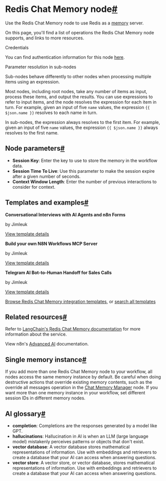 [](https://github.com/n8n-io/n8n-docs/edit/main/docs/integrations/builtin/cluster-nodes/sub-nodes/n8n-nodes-langchain.memoryredischat.md "Edit this page")

# Redis Chat Memory node[#](#redis-chat-memory-node "Permanent link")

Use the Redis Chat Memory node to use Redis as a [memory](../../../../../glossary/#ai-memory) server.

On this page, you'll find a list of operations the Redis Chat Memory node supports, and links to more resources.

Credentials

You can find authentication information for this node [here](../../../credentials/redis/).

Parameter resolution in sub-nodes

Sub-nodes behave differently to other nodes when processing multiple items using an expression.

Most nodes, including root nodes, take any number of items as input, process these items, and output the results. You can use expressions to refer to input items, and the node resolves the expression for each item in turn. For example, given an input of five `name` values, the expression `{{ $json.name }}` resolves to each name in turn.

In sub-nodes, the expression always resolves to the first item. For example, given an input of five `name` values, the expression `{{ $json.name }}` always resolves to the first name.

## Node parameters[#](#node-parameters "Permanent link")

*   **Session Key**: Enter the key to use to store the memory in the workflow data.
*   **Session Time To Live**: Use this parameter to make the session expire after a given number of seconds.
*   **Context Window Length**: Enter the number of previous interactions to consider for context.

## Templates and examples[#](#templates-and-examples "Permanent link")

**Conversational Interviews with AI Agents and n8n Forms**

by Jimleuk

[View template details](https://n8n.io/workflows/2566-conversational-interviews-with-ai-agents-and-n8n-forms/)

**Build your own N8N Workflows MCP Server**

by Jimleuk

[View template details](https://n8n.io/workflows/3770-build-your-own-n8n-workflows-mcp-server/)

**Telegram AI Bot-to-Human Handoff for Sales Calls**

by Jimleuk

[View template details](https://n8n.io/workflows/3350-telegram-ai-bot-to-human-handoff-for-sales-calls/)

[Browse Redis Chat Memory integration templates](https://n8n.io/integrations/redis-chat-memory/), or [search all templates](https://n8n.io/workflows/)

## Related resources[#](#related-resources "Permanent link")

Refer to [LangChain's Redis Chat Memory documentation](https://js.langchain.com/docs/integrations/memory/redis) for more information about the service.

View n8n's [Advanced AI](../../../../../advanced-ai/) documentation.

## Single memory instance[#](#single-memory-instance "Permanent link")

If you add more than one Redis Chat Memory node to your workflow, all nodes access the same memory instance by default. Be careful when doing destructive actions that override existing memory contents, such as the override all messages operation in the [Chat Memory Manager](../n8n-nodes-langchain.memorymanager/) node. If you want more than one memory instance in your workflow, set different session IDs in different memory nodes.

## AI glossary[#](#ai-glossary "Permanent link")

*   **completion**: Completions are the responses generated by a model like GPT.
*   **hallucinations**: Hallucination in AI is when an LLM (large language model) mistakenly perceives patterns or objects that don't exist.
*   **vector database**: A vector database stores mathematical representations of information. Use with embeddings and retrievers to create a database that your AI can access when answering questions.
*   **vector store**: A vector store, or vector database, stores mathematical representations of information. Use with embeddings and retrievers to create a database that your AI can access when answering questions.